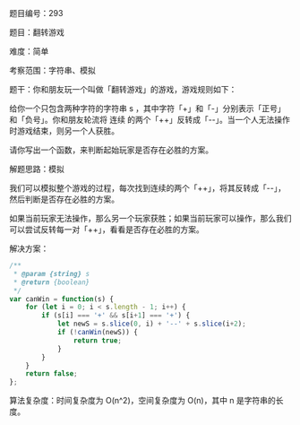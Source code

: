题目编号：293

题目：翻转游戏

难度：简单

考察范围：字符串、模拟

题干：你和朋友玩一个叫做「翻转游戏」的游戏，游戏规则如下：

给你一个只包含两种字符的字符串 s ，其中字符「+」和「-」分别表示「正号」和「负号」。你和朋友轮流将 连续 的两个「++」反转成「--」。当一个人无法操作时游戏结束，则另一个人获胜。

请你写出一个函数，来判断起始玩家是否存在必胜的方案。

解题思路：模拟

我们可以模拟整个游戏的过程，每次找到连续的两个「++」，将其反转成「--」，然后判断是否存在必胜的方案。

如果当前玩家无法操作，那么另一个玩家获胜；如果当前玩家可以操作，那么我们可以尝试反转每一对「++」，看看是否存在必胜的方案。

解决方案：

```javascript
/**
 * @param {string} s
 * @return {boolean}
 */
var canWin = function(s) {
    for (let i = 0; i < s.length - 1; i++) {
        if (s[i] === '+' && s[i+1] === '+') {
            let newS = s.slice(0, i) + '--' + s.slice(i+2);
            if (!canWin(newS)) {
                return true;
            }
        }
    }
    return false;
};
```

算法复杂度：时间复杂度为 O(n^2)，空间复杂度为 O(n)，其中 n 是字符串的长度。